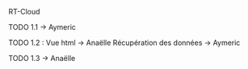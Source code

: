 RT-Cloud

TODO 1.1 -> Aymeric

TODO 1.2 :
Vue html -> Anaëlle
Récupération des données -> Aymeric

TODO 1.3 -> Anaëlle

